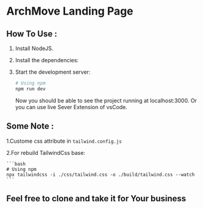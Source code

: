 # ArchMove Landing Page

## How To Use :
 1. Install NodeJS.
 2. Install the dependencies:
    
 3. Start the development server:

    ```bash
    # Using npm
    npm run dev
    ```

    Now you should be able to see the project running at localhost:3000.
    Or you can use live Sever Extension of vsCode.
## Some Note :
   1.Custome css attribute in `tailwind.config.js`
   
   2.For rebuild TailwindCss base:
   
    ```bash
    # Using npm
    npx tailwindcss -i ./css/tailwind.css -o ./build/tailwind.css --watch
    ```
## Feel free to clone and take it for Your business


